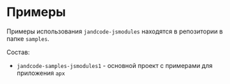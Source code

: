 Примеры
=======

Примеры использования `jandcode-jsmodules` находятся в
репозитории [](https://github.com/gkraser/jandcode-jsmodules) в папке `samples`.

Состав:

* `jandcode-samples-jsmodules1` - основной проект с примерами для приложения `apx`



